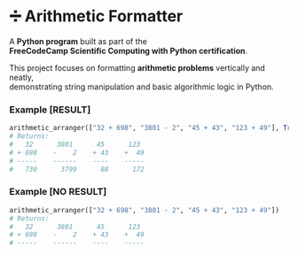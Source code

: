 # ➗ Arithmetic Formatter

A **Python program** built as part of the  
**FreeCodeCamp Scientific Computing with Python certification**.  

This project focuses on formatting **arithmetic problems** vertically and neatly,  
demonstrating string manipulation and basic algorithmic logic in Python.


### Example [RESULT]
```python
arithmetic_arranger(["32 + 698", "3801 - 2", "45 + 43", "123 + 49"], True)
# Returns:
#   32      3801      45      123
# + 698    -    2    + 43    +  49
# -----    ------    ----    -----
#   730      3799      88      172
```
### Example [NO RESULT]
```python
arithmetic_arranger(["32 + 698", "3801 - 2", "45 + 43", "123 + 49"])
# Returns:
#   32      3801      45      123
# + 698    -    2    + 43    +  49
# -----    ------    ----    -----
```
